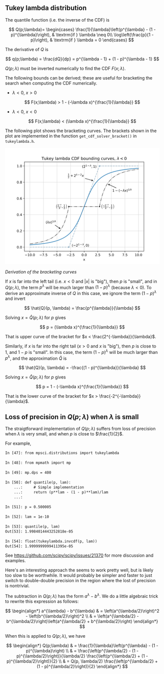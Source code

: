 Tukey lambda distribution
-------------------------

The quantile function (i.e. the inverse of the CDF) is

$$
Q(p;\lambda)= 
  \begin{cases}
    \frac{1}{\lambda}\left(p^{\lambda} - (1 - p)^{\lambda}\right),  & \textrm{if } \lambda \neq 0\\
    \log\left(\frac{p}{1 - p}\right),                               & \textrm{if } \lambda = 0
  \end{cases}
$$

The derivative of $Q$ is

$$
q(p;\lambda) = \frac{dQ}{dp} = p^{\lambda - 1} + (1 - p)^{\lambda - 1}
$$

$Q(p;\lambda)$ must be inverted numerically to find the CDF $F(x; \lambda)$.

The following bounds can be derived; these are useful for bracketing the search
when computing the CDF numerically.

* $\lambda < 0$, $x > 0$

$$
    F(x;\lambda) > 1 - (-\lambda x)^{\frac{1}{\lambda}}
$$

* $\lambda < 0$, $x < 0$

$$
    F(x;\lambda) < (\lambda x)^{\frac{1}{\lambda}}
$$

The following plot shows the bracketing curves.  The brackets shown in the
plot are implemented in the function `get_cdf_solver_bracket()` in `tukeylambda.h`.

![CDF bracketing curves](https://github.com/WarrenWeckesser/experiments/blob/main/c++/boost/tukeylambda/cdf_curves.svg)

*Derivation of the bracketing curves*

If $x$ is far into the left tail (i.e. $x < 0$ and $|x|$ is "big"), then $p$ is "small",
and in $Q(p;\lambda)$, the term $p^{\lambda}$ will be much larger than $(1 - p)^{\lambda}$ (because $\lambda < 0$).  To derive an approximate inverse of $Q$ in this case, we ignore
the term $(1 - p)^{\lambda}$ and invert

$$
  \hat{Q}(p, \lambda) = \frac{p^{\lambda}}{\lambda}
$$

Solving $x = \hat{Q}(p;\lambda)$ for $p$ gives

$$
    p = (\lambda x)^{\frac{1}{\lambda}}
$$

That is upper curve of the bracket for $x < \frac{2^{-\lambda}}{\lambda}$.

Similarly, if $x$ is far into the right tail ($x > 0$ and $x$ is "big"), then $p$
is close to $1$, and $1 - p$ is "small". In this case, the term $(1 - p)^{\lambda}$
will be much larger than $p^{\lambda}$, and the approximation $\hat{Q}$ is

$$
  \hat{Q}(p, \lambda) = -\frac{(1 - p)^{\lambda}}{\lambda}
$$

Solving $x = \hat{Q}(p;\lambda)$ for $p$ gives

$$
    p = 1 - (-\lambda x)^{\frac{1}{\lambda}}
$$

That is the lower curve of the bracket for $x > \frac{-2^{-\lambda}}{\lambda}$.


Loss of precision in $Q(p; \lambda)$ when $\lambda$ is small
------------------------------------------------------------

The straigtforward implementation of $Q(p; \lambda)$ suffers
from loss of precision when $\lambda$ is very small, and when $p$ is
close to $\frac{1}{2}$.

For example,

```
In [47]: from mpsci.distributions import tukeylambda

In [48]: from mpmath import mp

In [49]: mp.dps = 400

In [50]: def quantile(p, lam):
    ...:     # Simple implementation
    ...:     return (p**lam - (1 - p)**lam)/lam
    ...: 

In [51]: p = 0.500005

In [52]: lam = 1e-10

In [53]: quantile(p, lam)
Out[53]: 1.9984014443252818e-05

In [54]: float(tukeylambda.invcdf(p, lam))
Out[54]: 1.9999999999411395e-05
```

See https://github.com/scipy/scipy/issues/21370 for more discussion
and examples.

Here's an interesting approach the seems to work pretty well,
but is likely too slow to be worthwhile.  It would probably be simpler
and faster to just switch to double-double precision in the region
where the lost of precision is nontrivial.

The subtraction in $Q(p;\lambda)$ has the form $a^{\lambda} - b^{\lambda}$.
We do a little algebraic trick to rewrite this expression as follows:

$$
\begin{align*}
a^{\lambda} - b^{\lambda}
  & = \left(a^{\lambda/2}\right)^2 - \left(b^{\lambda/2}\right)^2 \\
  & = \left(a^{\lambda/2} - b^{\lambda/2}\right)\left(a^{\lambda/2} + b^{\lambda/2}\right)
\end{align*}
$$

When this is applied to $Q(p;\lambda)$, we have

$$
\begin{align*}
Q(p;\lambda)
  & =  \frac{1}{\lambda}\left(p^{\lambda} - (1 - p)^{\lambda}\right) \\
  & = \frac{\left(p^{\lambda/2} - (1 - p)^{\lambda/2}\right)}{\lambda/2}
      \frac{\left(p^{\lambda/2} + (1 - p)^{\lambda/2}\right)}{2} \\
  & = Q(p, \lambda/2) \frac{\left(p^{\lambda/2} + (1 - p)^{\lambda/2}\right)}{2}
\end{align*}
$$
